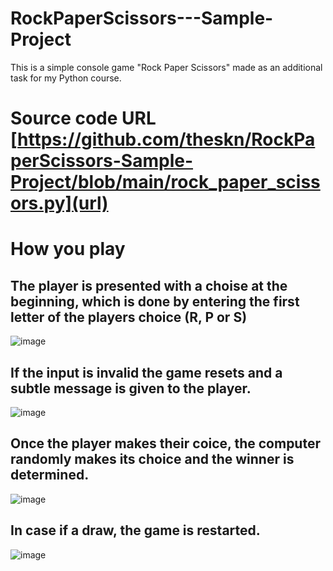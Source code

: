 # RockPaperScissors---Sample-Project
This is a simple console game "Rock Paper Scissors" made as an additional task for my Python course.

# Source code URL [https://github.com/theskn/RockPaperScissors-Sample-Project/blob/main/rock_paper_scissors.py](url)

# How you play
## The player is presented with a choise at the beginning, which is done by entering the first letter of the players choice (R, P or S)

![image](https://user-images.githubusercontent.com/114023351/192318047-84291273-f00a-42e7-ba16-0c291ca63ee5.png)

## If the input is invalid the game resets and a **subtle** message is given to the player.

![image](https://user-images.githubusercontent.com/114023351/192317463-d64254a3-7897-4bee-a685-bb6b75f9976b.png)

## Once the player makes their coice, the computer randomly makes its choice and the winner is determined.

![image](https://user-images.githubusercontent.com/114023351/192318279-a898da52-7295-4f9e-8c08-8f85a4df5bb5.png)

## In case if a draw, the game is restarted.

![image](https://user-images.githubusercontent.com/114023351/192318381-5d5f389f-7b85-4b25-8ce8-d13096d5a750.png)


